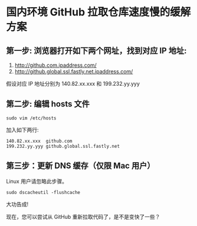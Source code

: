# 国内环境 GitHub 拉取仓库速度慢的缓解方案

## 第一步: 浏览器打开如下两个网址，找到对应 IP 地址:

1. http://github.com.ipaddress.com/
2. http://github.global.ssl.fastly.net.ipaddress.com/

假设对应 IP 地址分别为 140.82.xx.xxx 和 199.232.yy.yyy

## 第二步: 编辑 hosts 文件

```
sudo vim /etc/hosts
```

加入如下两行:

```
140.82.xx.xxx  github.com
199.232.yy.yyy github.global.ssl.fastly.net
```

## 第三步：更新 DNS 缓存（仅限 Mac 用户）

Linux 用户请忽略此步骤。

```
sudo dscacheutil -flushcache
```

大功告成!

现在，您可以尝试从 GitHub 重新拉取代码了，是不是变快了一些？

